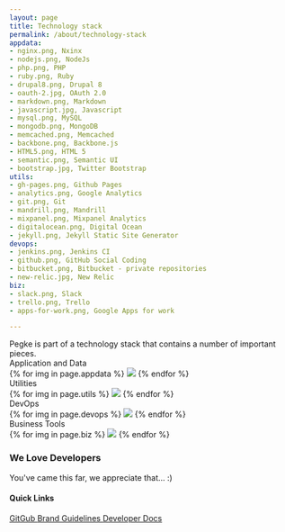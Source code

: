 ```yaml
---
layout: page
title: Technology stack
permalink: /about/technology-stack
appdata:
- nginx.png, Nxinx
- nodejs.png, NodeJs
- php.png, PHP
- ruby.png, Ruby
- drupal8.png, Drupal 8
- oauth-2.jpg, OAuth 2.0
- markdown.png, Markdown
- javascript.jpg, Javascript
- mysql.png, MySQL
- mongodb.png, MongoDB
- memcached.png, Memcached
- backbone.png, Backbone.js
- HTML5.png, HTML 5
- semantic.png, Semantic UI
- bootstrap.jpg, Twitter Bootstrap
utils:
- gh-pages.png, Github Pages
- analytics.png, Google Analytics
- git.png, Git
- mandrill.png, Mandrill
- mixpanel.png, Mixpanel Analytics
- digitalocean.png, Digital Ocean
- jekyll.png, Jekyll Static Site Generator
devops:
- jenkins.png, Jenkins CI
- github.png, GitHub Social Coding
- bitbucket.png, Bitbucket - private repositories
- new-relic.jpg, New Relic
biz:
- slack.png, Slack
- trello.png, Trello
- apps-for-work.png, Google Apps for work

---
```


<div class="ui header small grey centered">
  Pegke is part of a technology stack that contains a number of important pieces.
</div>


<div class="ui container text segment" >

  <div class="ui divider horizontal">Application and Data</div>
  <div class="ui tiny images">
    {% for img in page.appdata %}
    <img src="/public/img/stack/{{ img | split:"," | first }}" data-content="{{ img | split:"," | last }}" class="ui image rounded tstack" />
    {% endfor %}
  </div>

  <div class="ui divider horizontal">Utilities</div>
  <div class="ui tiny images">
    {% for img in page.utils %}
    <img src="/public/img/stack/{{ img | split:"," | first }}" data-content="{{ img | split:"," | last }}" class="ui image rounded tstack" />
    {% endfor %}
  </div>

  <div class="ui divider horizontal">DevOps</div>
  <div class="ui tiny images">
    {% for img in page.devops %}
    <img src="/public/img/stack/{{ img | split:"," | first }}" data-content="{{ img | split:"," | last }}" class="ui image rounded tstack" />
    {% endfor %}
  </div>

  <div class="ui divider horizontal">Business Tools</div>
  <div class="ui tiny images">
    {% for img in page.biz %}
    <img src="/public/img/stack/{{ img | split:"," | first }}" data-content="{{ img | split:"," | last }}" class="ui image rounded tstack" />
    {% endfor %}
  </div>


</div>

<div class="ui container text green segment">
  <h3 class="ui header">We Love Developers</h3>
  <p>
    You've came this far, we appreciate that... :)
  </p>

  <div class="ui divider horizontal">
    <div class="ui huge heart rating" data-rating="1" data-max-rating="1"></div>
  </div>

  <h4 class="ui header">Quick Links</h4>
  <div class="ui bulleted link list">
    <a class="item" href="https://github.com/pegkeloyalty">
      GitGub
    </a>
    <a class="item" href="{% post_url 2015-12-10-brand %}">
      Brand Guidelines
    </a>
    <a class="item" href="{% post_url 2015-11-22-api %}">
      Developer Docs
    </a>
  </div>



</div>
